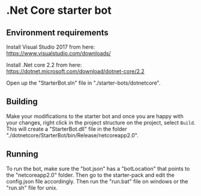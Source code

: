 # .Net Core starter bot

## Environment requirements

Install Visual Studio 2017 from here:
https://www.visualstudio.com/downloads/

Install .Net core 2.2 from here:
https://dotnet.microsoft.com/download/dotnet-core/2.2

Open up the "StarterBot.sln" file in "./starter-bots/dotnetcore".

## Building

Make your modifications to the starter bot and once you are happy with your changes, right click in the project structure on the project, select `Build`.
This  will create a "StarterBot.dll" file in the folder "./dotnetcore/StarterBot/bin/Release/netcoreapp2.0".

## Running 

To run the bot, make sure the "bot.json" has a "botLocation" that points to the "netcoreapp2.0" folder. Then go to the starter-pack and edit the config.json file accordingly.
Then run the "run.bat" file on windows or the "run.sh" file for unix.